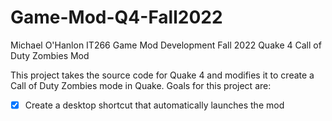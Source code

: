 # Game-Mod-Q4-Fall2022

Michael O'Hanlon
IT266 Game Mod Development Fall 2022
Quake 4 Call of Duty Zombies Mod

This project takes the source code for Quake 4 and modifies it to create a Call of Duty Zombies mode in Quake.
Goals for this project are:
- [x] Create a desktop shortcut that automatically launches the mod

